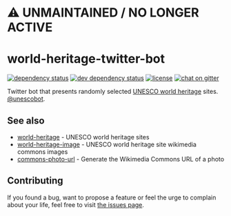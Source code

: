 # :warning: UNMAINTAINED / NO LONGER ACTIVE

# world-heritage-twitter-bot

[![dependency status](https://img.shields.io/david/juliuste/world-heritage-twitter-bot.svg)](https://david-dm.org/juliuste/world-heritage-twitter-bot)
[![dev dependency status](https://img.shields.io/david/dev/juliuste/wworld-heritage-twitter-bot.svg)](https://david-dm.org/juliuste/world-heritage-twitter-bot#info=devDependencies)
[![license](https://img.shields.io/github/license/juliuste/world-heritage-twitter-bot.svg?style=flat)](LICENSE)
[![chat on gitter](https://badges.gitter.im/juliuste.svg)](https://gitter.im/juliuste)

Twitter bot that presents randomly selected [UNESCO world heritage](http://whc.unesco.org/) sites. [@unescobot](https://twitter.com/unescobot).

## See also

- [world-heritage](https://github.com/juliuste/world-heritage) - UNESCO world heritage sites
- [world-heritage-image](https://github.com/juliuste/world-heritage-image) - UNESCO world heritage site wikimedia commons images
- [commons-photo-url](https://github.com/derhuerst/commons-photo-url) - Generate the Wikimedia Commons URL of a photo


## Contributing

If you found a bug, want to propose a feature or feel the urge to complain about your life, feel free to visit [the issues page](https://github.com/juliuste/world-heritage-twitter-bot/issues).
